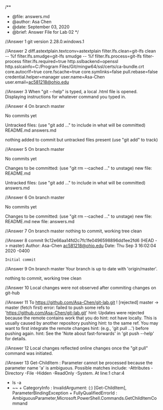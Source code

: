 /**
* @file: answers.md
* @author: Asa Chen
* @date: September 03, 2020
* @brief: Answer File for Lab 02
*/

//Answer 1
    git version 2.28.0.windows.1

//Answer 2
    diff.astextplain.textconv=astextplain
    filter.lfs.clean=git-lfs clean -- %f
    filter.lfs.smudge=git-lfs smudge -- %f
    filter.lfs.process=git-lfs filter-process
    filter.lfs.required=true
    http.sslbackend=openssl
    http.sslcainfo=C:/Program Files/Git/mingw64/ssl/certs/ca-bundle.crt
    core.autocrlf=true
    core.fscache=true
    core.symlinks=false
    pull.rebase=false
    credential.helper=manager
    user.name=Asa-Chen
    user.email=ac581218@ohio.edu

//Answer 3
    When "git <command> --help" is typed, a local .html file is opened. Displaying instructions for whatever command you typed in.

//Answer 4
    On branch master

No commits yet

Untracked files:
  (use "git add <file>..." to include in what will be committed)
        README.md
        answers.md

nothing added to commit but untracked files present (use "git add" to track)

//Answer 5
    On branch master

No commits yet

Changes to be committed:
  (use "git rm --cached <file>..." to unstage)
        new file:   README.md

Untracked files:
  (use "git add <file>..." to include in what will be committed)
        answers.md

//Answer 6
    On branch master

No commits yet

Changes to be committed:
  (use "git rm --cached <file>..." to unstage)
        new file:   README.md
        new file:   answers.md

//Answer 7
    On branch master
nothing to commit, working tree clean

//Answer 8
    commit 9c12e66aa14fd2c7fc1fe0496598896dd1ee2fd6 (HEAD -> master)
Author: Asa-Chen <ac581218@ohio.edu>
Date:   Thu Sep 3 16:02:04 2020 -0400

    Initial commit

//Answer 9
    On branch master
Your branch is up to date with 'origin/master'.

nothing to commit, working tree clean

//Answer 10 
    Local changes were not observed after commiting changes on git-hub

//Answer 11
    To https://github.com/Asa-Chen/git-lab.git
 ! [rejected]        master -> master (fetch first)
error: failed to push some refs to 'https://github.com/Asa-Chen/git-lab.git'
hint: Updates were rejected because the remote contains work that you do
hint: not have locally. This is usually caused by another repository pushing
hint: to the same ref. You may want to first integrate the remote changes
hint: (e.g., 'git pull ...') before pushing again.
hint: See the 'Note about fast-forwards' in 'git push --help' for details.

//Answer 12
    Local changes reflected online changes once the "git pull" command was initiated.

//Answer 13
    Get-ChildItem : Parameter cannot be processed because the parameter name 'a' is ambiguous. Possible matches
include: -Attributes -Directory -File -Hidden -ReadOnly -System.
At line:1 char:4
+ ls -a
+    ~~
    + CategoryInfo          : InvalidArgument: (:) [Get-ChildItem], ParameterBindingException
    + FullyQualifiedErrorId : AmbiguousParameter,Microsoft.PowerShell.Commands.GetChildItemCommand

